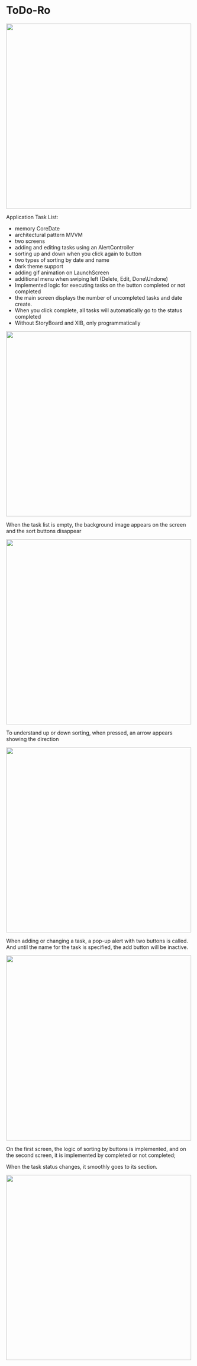 # ToDo-Ro
<code><img height="500" src="https://user-images.githubusercontent.com/108235206/210013559-d4d7b414-4394-4753-ac69-a46ee2c3d087.png"></code>

Application Task List:
- memory CoreDate
- architectural pattern MVVM
- two screens
- adding and editing tasks using an AlertController
- sorting up and down when you click again to button
- two types of sorting by date and name
- dark theme support
- adding gif animation on LaunchScreen
- additional menu when swiping left (Delete, Edit, Done\Undone)
- Implemented logic for executing tasks on the button completed or not completed
- the main screen displays the number of uncompleted tasks and date create. 
- When you click complete, all tasks will automatically go to the status completed
- Without StoryBoard and XIB, only programmatically

<code><img height="500" src="https://user-images.githubusercontent.com/108235206/210013534-e555cba7-27b6-4cdb-96bd-b8c63491a0eb.png"></code>

When the task list is empty, the background image appears on the screen and the sort buttons disappear

<code><img height="500" src="https://user-images.githubusercontent.com/108235206/210013532-b48b4aff-f09f-4915-b788-6e4747f30a78.png"></code>

To understand up or down sorting, when pressed, an arrow appears showing the direction

<code><img height="500" src="https://user-images.githubusercontent.com/108235206/210013531-8aff8685-521d-4447-8c9d-fc63fb4aead4.png"></code>

When adding or changing a task, a pop-up alert with two buttons is called. 
And until the name for the task is specified, the add button will be inactive.

<code><img height="500" src="https://user-images.githubusercontent.com/108235206/210013529-06a4a7c3-cc2d-4ca3-b169-d83dedd5945a.png"></code> 

On the first screen, the logic of sorting by buttons is implemented, and on the second screen, it is implemented by completed or not completed; 

When the task status changes, it smoothly goes to its section.

<code><img height="500" src="https://user-images.githubusercontent.com/108235206/211349266-857d170e-9b18-4e8d-a955-bf08fe7ad6ab.png"></code> 
